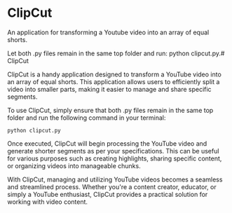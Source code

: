# ClipCut
An application for transforming a Youtube video into an array of equal shorts.

Let both .py files remain in the same top folder and run: python clipcut.py.# ClipCut

ClipCut is a handy application designed to transform a YouTube video into an array of equal shorts. This application allows users to efficiently split a video into smaller parts, making it easier to manage and share specific segments.

To use ClipCut, simply ensure that both .py files remain in the same top folder and run the following command in your terminal:

```
python clipcut.py
```

Once executed, ClipCut will begin processing the YouTube video and generate shorter segments as per your specifications. This can be useful for various purposes such as creating highlights, sharing specific content, or organizing videos into manageable chunks.

With ClipCut, managing and utilizing YouTube videos becomes a seamless and streamlined process. Whether you're a content creator, educator, or simply a YouTube enthusiast, ClipCut provides a practical solution for working with video content.
